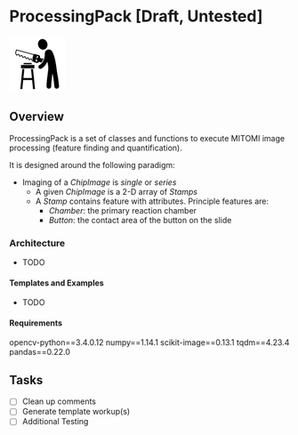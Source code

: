 # ProcessingPack [Draft, Untested]
!["One Piece at a Time"](/resources/chip-working.png)

## Overview
ProcessingPack is a set of classes and functions to execute MITOMI image processing (feature finding and quantification). 

It is designed around the following paradigm:
 - Imaging of a *ChipImage* is *single* or *series*
 	- A given *ChipImage* is a 2-D array of *Stamps*
 	- A *Stamp* contains feature with attributes. Principle features are:
 		- *Chamber*: the primary reaction chamber
 		- *Button*: the contact area of the button on the slide

### Architecture
- TODO

#### Templates and Examples
- TODO

#### Requirements
opencv-python==3.4.0.12
numpy==1.14.1
scikit-image==0.13.1
tqdm==4.23.4
pandas==0.22.0

## Tasks
- [ ] Clean up comments
- [ ] Generate template workup(s)
- [ ] Additional Testing
